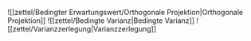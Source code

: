 ![[zettel/Bedingter Erwartungswert/Orthogonale Projektion|Orthogonale Projektion]]
![[zettel/Bedingte Varianz|Bedingte Varianz]]
![[zettel/Varianzzerlegung|Varianzzerlegung]]